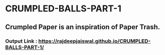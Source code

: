 # CRUMPLED-BALLS-PART-1

## Crumpled Paper is an inspiration of Paper Trash.

### Output Link :  https://rajdeepjaiswal.github.io/CRUMPLED-BALLS-PART-1/
